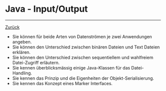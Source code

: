 # Java - Input/Output
---

[Zurück](../README.md)

* Sie können für beide Arten von Datenströmen je zwei Anwendungen 
angeben.
* Sie können den Unterschied zwischen binären Dateien und Text 
Dateien erklären.
* Sie können den Unterschied zwischen sequentiellem und wahlfreiem 
Datei-Zugriff erläutern.
* Sie kennen überblicksmässig einige Java-Klassen für das Datei-Handling.
* Sie kennen das Prinzip und die Eigenheiten der Objekt-Serialisierung.
* Sie kennen das Konzept eines Marker Interfaces.
